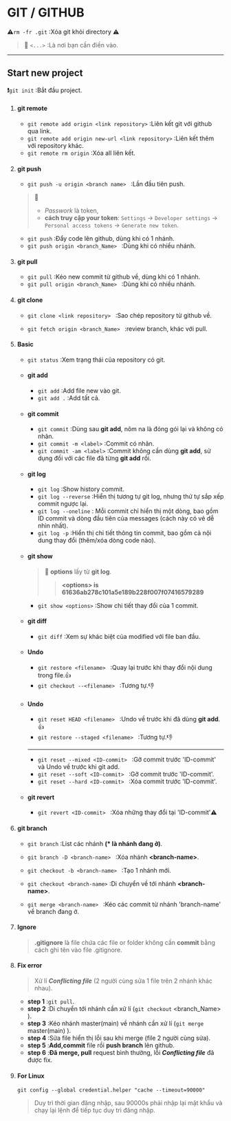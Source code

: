 # **GIT** / **GITHUB**
**:warning:**`rm -fr .git` :Xóa git khỏi directory **:warning:**
> :book: `<...>` :Là nơi bạn cần điền vào.

---

## Start new project
   **:exclamation:**`git init` :Bắt đầu project.
1. #### **git remote**
   + `git remote add origin <link repository>` :Liên kết git với github qua link.
   + `git remote add origin new-url <link repository>` :Liên kết thêm với repository khác.
   + `git remote rm origin` :Xóa all liên kết.

2. #### git push
   + `git push -u origin <branch name> ` :Lần đầu tiên push.
   >:book: 
   >* *Passwork* là token,
   >* **cách truy cập your token**: `Settings` -> `Developer settings` -> `Personal access tokens` -> `Generate new token`.
   
   + `git push` :Đẩy code lên github, dùng khi có 1 nhánh.
   + `git push origin <branch_Name> ` :Dùng khi có nhiều nhánh.

3. #### git pull
   + `git pull` :Kéo new commit từ github về, dùng khi có 1 nhánh.
   + `git pull origin <branch_Name> ` :Dùng khi có nhiều nhánh.
4. #### git clone   
   + `git clone <link repository> ` :Sao chép repository từ github về.
   
   
   + `git fetch origin <branch_Name> ` :review branch, khác với pull.

5. #### Basic
   + `git status` :Xem trạng thái của repository có git.
   
   + #### git add  
      + `git add` :Add file new vào git.
      + `git add .` :Add tất cả.

   + #### git commit
      + `git commit` :Dùng sau **git add**, nôm na là đóng gói lại và không có nhãn.
      + `git commit -m <label>` :Commit có nhãn.
      + `git commit -am <label>` :Commit không cần dùng **git add**, sử dụng đối với các file đã từng **git add** rồi.
       

   + #### git log
      + `git log` :Show history commit.
      + `git log --reverse` :Hiển thị tương tự git log, nhưng thứ tự sắp xếp commit ngược lại.
      + `git log --oneline` : Mỗi commit chỉ hiển thị một dòng, bao gồm ID commit và dòng đầu tiên của messages (cách này có vẻ dễ nhìn nhất).
      + `git log -p` :Hiển thị chi tiết thông tin commit, bao gồm cả nội dung thay đổi (thêm/xóa dòng code nào).

   + #### git show
      >:book:
      >**options** lấy từ **git log**.
      >> **\<options> is 61636ab278c101a5e189b228f007f07416579289**
      + `git show <options>` :Show chi tiết thay đổi của 1 commit.

   + #### git diff
      + `git diff` :Xem sự khác biệt của modified với file ban đầu.

   + #### Undo 
      + `git restore <filename> ` :Quay lại trước khi thay đổi nội dung trong file.:+1:
      + `git checkout --<filename> ` :Tương tự.:-1:
   
   + #### Undo
      + `git reset HEAD <filename> ` :Undo về trước khi đã dùng **git add**.:+1:
      + `git restore --staged <filename> ` :Tương tự.:-1:
      
      ---

      + `git reset --mixed <ID-commit> ` :Gỡ commit trước 'ID-commit' và Undo về trước khi git add.
      + `git reset --soft <ID-commit> ` :Gỡ commit trước 'ID-commit'.
      + `git reset --hard <ID-commit> ` :Xóa commit trước 'ID-commit'.

   + #### git revert
      + `git revert <ID-commit> ` :Xóa những thay đổi tại 'ID-commit':warning:

6. #### git branch
   + `git branch` :List các nhánh **(\* là nhánh đang ở)**.
   + `git branch -D <branch-name> ` :Xóa nhánh **\<branch-name>**.
   
   + `git checkout -b <branch-name> ` :Tạo 1 nhánh mới.
   + `git checkout <branch-name>` :Di chuyển về tới nhánh **\<branch-name>**.
   
   + `git merge <branch-name> ` :Kéo các commit từ nhánh 'branch-name' về branch đang ở.

7. #### Ignore
   >**.gitignore** là file chứa các file or folder không cần **commit** bằng cách ghi tên vào file .gitignore.

8. #### Fix error
   >Xử lí ***Conflicting file*** (2 người cùng sửa 1 file trên 2 nhánh khác nhau).
   + **step 1** :`git pull`.
   + **step 2** :Di chuyển tới nhánh cần xử lí (`git checkout` \<branch_Name> ).
   + **step 3** :Kéo nhánh master(main) về nhánh cần xử lí (`git merge` master(main) ).
   + **step 4** :Sửa file hiển thị lỗi sau khi merge (file 2 người cùng sửa).
   + **step 5** :**Add,commit** file rồi **push branch** lên github.
   + **step 6** :**Đã merge, pull** request bình thường, lỗi ***Conflicting file*** đã được fix.

9. #### For Linux
   `git config --global credential.helper "cache --timeout=90000"`
   >Duy trì thời gian đăng nhập, sau 90000s phải nhập lại mật khẩu và chạy lại lệnh để tiếp tục duy trì đăng nhập.

